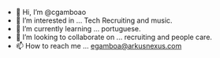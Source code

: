 - 👋 Hi, I’m @cgamboao
- 👀 I’m interested in ... Tech Recruiting and music. 
- 🌱 I’m currently learning ... portuguese.
- 💞️ I’m looking to collaborate on ... recruiting and people care. 
- 📫 How to reach me ... egamboa@arkusnexus.com 

<!---
cgamboao/cgamboao is a ✨ special ✨ repository because its `README.md` (this file) appears on your GitHub profile.
You can click the Preview link to take a look at your changes.
--->
